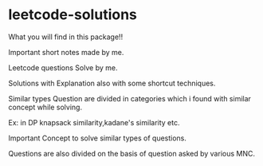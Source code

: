 # leetcode-solutions

What you will find in this package!!

Important short notes made by me.

Leetcode questions Solve by me.

Solutions with Explanation also with some shortcut techniques.

Similar types Question are divided in categories which i found with similar concept while solving.

Ex: in DP knapsack similarity,kadane's similarity etc.

Important Concept to solve similar types of questions.

Questions are also divided on the basis of question asked by various MNC.

